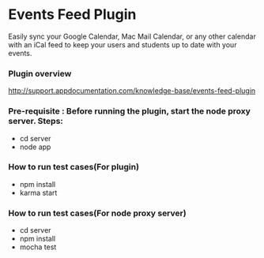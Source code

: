 
# Events Feed Plugin

Easily sync your Google Calendar, Mac Mail Calendar, or any other calendar with an iCal feed to keep your users and students up to date with your events.

### Plugin overview
http://support.appdocumentation.com/knowledge-base/events-feed-plugin

### Pre-requisite : Before running the plugin, start the node proxy server. Steps:
- cd server
- node app

### How to run test cases(For plugin)
- npm install
- karma start

### How to run test cases(For node proxy server)
- cd server
- npm install
- mocha test
